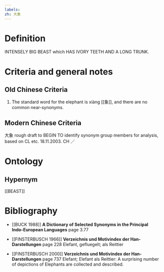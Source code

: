 ```yaml
---
labels: 
zh: 大象
---
```


# Definition
INTENSELY BIG BEAST which HAS IVORY TEETH AND A LONG TRUNK.
# Criteria and general notes
## Old Chinese Criteria
1. The standard word for the elephant is xiàng [[象]], and there are no common near-synonyms.
## Modern Chinese Criteria
大象
rough draft to BEGIN TO identify synonym group members for analysis, based on CL etc. 18.11.2003. CH ／
# Ontology

## Hypernym
[[BEAST]]
# Bibliography
- [[BUCK 1988]]
**A Dictionary of Selected Synonyms in the Principal Indo-European Languages** page 3.77

- [[FINSTERBUSCH 1966]]
**Verzeichnis und Motivindex der Han-Darstellungen** page 228
Elefant, gefluegelt; als Reittier
- [[FINSTERBUSCH 2000]]
**Verzeichnis und Motivindex der Han-Darstellungen** page 737
Elefant; Elefant als Reittier:
A surprising number of depictions of Elephants are collected and described.